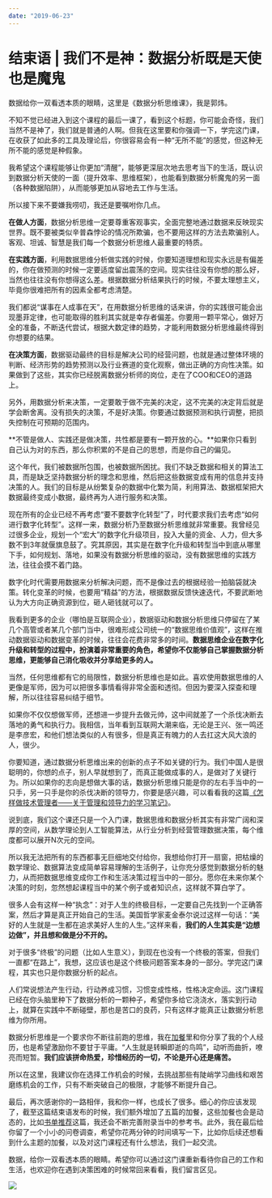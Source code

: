 ```yaml
---
date: "2019-06-23"
---  
```

      
# 结束语 | 我们不是神：数据分析既是天使也是魔鬼
数据给你一双看透本质的眼睛，这里是《数据分析思维课》，我是郭炜。

不知不觉已经进入到这个课程的最后一课了，看到这个标题，你可能会奇怪，我们当然不是神了，我们就是普通的人啊。但我在这里要和你强调一下，学完这门课，在收获了如此多的工具及理论后，你很容易会有一种“无所不能”的感觉，但这种无所不能的感觉是种假象。

我希望这个课程能够让你更加“清醒”，能够更深层次地去思考当下的生活，既认识到数据分析天使的一面（提升效率、思维框架），也能看到数据分析魔鬼的另一面（各种数据陷阱），从而能够更加从容地去工作与生活。

所以接下来不要嫌我唠叨，我还是要嘱咐你几点。

**在做人方面**，数据分析思维一定要尊重客观事实，全面完整地通过数据来反映现实世界。既不要被类似辛普森悖论的情况所欺骗，也不要用这样的方法去欺骗别人。客观、坦诚、智慧是我们每一个数据分析思维人最重要的特质。

**在实践方面**，利用数据思维分析做实践的时候，你要知道理想和现实永远是有偏差的，你在做预测的时候一定要适度留出震荡的空间。现实往往没有你想的那么好，当然也往往没有你想得这么差。根据数据分析结果执行的时候，不要太理想主义，毕竟你很难把所有的因素全都考虑清楚。

我们都说“谋事在人成事在天”，在用数据分析思维的话来讲，你的实践很可能会出现墨菲定律，也可能取得的胜利其实就是幸存者偏差。你要用一颗平常心，做好万全的准备，不断迭代尝试，根据大数定律的趋势，才能利用数据分析思维最终得到你想要的结果。

<!-- [[[read_end]]] -->

**在决策方面**，数据驱动最终的目标是解决公司的经营问题，也就是通过整体环境的判断、经济形势的趋势预测以及行业赛道的变化观察，做出正确的方向性决策。如果做到了这些，其实你已经脱离数据分析师的岗位，走在了COO和CEO的道路上。

另外，用数据分析来决策，一定要敢于做不完美的决定，这不完美的决定背后就是学会断舍离。没有损失的决策，不是好决策。你要通过数据预测和执行调整，把损失控制在可预期的范围内。

**不管是做人、实践还是做决策，共性都是要有一颗开放的心。**如果你只看到自己认为对的东西，那么你积累的不是自己的思想，而是你自己的偏见。

这个年代，我们被数据所包围，也被数据所困扰。我们不缺乏数据和相关的算法工具，而是缺乏坚持数据分析的理念和思维，然后把这些数据变成有用的信息并支持决策的人。我们的目标是从纷繁复杂的数据中化繁为简，利用算法、数据框架把大数据最终变成小数据，最终再为人进行服务和决策。

现在所有的企业已经不再考虑“要不要数字化转型”了，时代要求我们去考虑“如何进行数字化转型”。这样一来，数据分析乃至数据分析思维就非常重要。我曾经见过很多企业，规划一个“宏大”的数字化升级项目，投入大量的资金、人力，但大多数不到3年就偃旗息鼓了。究其原因，其实是在数字化升级和转型当中到底从哪里下手，如何规划、落地，如果没有数据分析思维的驱动，没有数据思维的实践方法，往往会摸不着门路。

数字化时代需要用数据来分析解决问题，而不是像过去的根据经验一拍脑袋就决策。转化变革的时候，也要用“精益”的方法，根据数据反馈快速迭代，不要武断地认为大方向正确资源到位，砸人砸钱就可以了。

我看到更多的企业（哪怕是互联网企业），数据驱动和数据分析思维只停留在了某几个高管或者某几个部门当中，很难形成公司统一的“数据思维价值观”，这样在推动数据驱动和数据变革的时候，往往会花费非常多的时间。**数据思维企业在数字化升级和转型的过程中，扮演着非常重要的角色，希望你不仅能够自己掌握数据分析思维，更能够自己消化吸收并分享给更多的人。**

当然，任何思维都有它的局限性，数据分析思维也是如此。喜欢使用数据思维的人更像是军师，因为可以把很多事情看得非常全面和透彻。但因为要深入探查和理解，所以往往容易纠结于细节。

如果你不仅仅想做军师，还想进一步提升去做元帅，这中间就差了一个杀伐决断去落地的勇气和执行力。我相信，当年看到互联网大潮来临，无论是王兴、张一鸣还是李彦宏，和他们想法类似的人有很多，但是真正有魄力的人去扛这大风大浪的人，很少。

你要知道，通过数据分析思维出来的创新的点子不如关键的行为。我们中国人是很聪明的，你想的点子，别人早就想到了，而真正能做成事的人，是做对了关键行为。所以如果你的志向是想做大事的话，数据分析思维只能是你的左右手当中的一只手，另一只手是你的杀伐决断的领导力，你要是感兴趣，可以看看我的这篇[《怎样做技术管理者——关于管理和领导力的学习笔记》](https://zhuanlan.zhihu.com/p/69301776)。

说到底，我们这个课还只是一个入门课，数据思维和数据分析其实有非常广阔和深厚的空间，从数学理论到人工智能算法，从行业分析到经营管理数据决策，每个维度都可以展开N次元的空间。

所以我无法把所有的东西都事无巨细地交付给你，我想给你打开一扇窗，把枯燥的数学理论、数据算法变成简单容易理解的生活例子，让你充分感觉到数据分析的魅力，从而把数据思维变成你工作和生活决策过程当中的一部分。愿你在未来你某个决策的时刻，忽然想起课程当中的某个例子或者知识点，这样就不算白学了。

很多人会有这样一种“执念”：对于人生的终极目标，一定要自己先找到一个正确答案，然后才算是真正开始自己的生活。美国哲学家麦金泰尔说过这样一句话：“美好的人生就是一生都在追求美好人生的人生。”这样来看，**我们的人生其实是“边想边做”，并且想和做是分不开的。**

对于很多“终极”的问题（比如人生意义），到现在也没有一个终极的答案，但我们一直都“在路上”，我想，这应该也是这个终极问题答案本身的一部分。学完这门课程，其实也只是你数据分析的起点。

人们常说想法产生行动，行动养成习惯，习惯变成性格，性格决定命运。这门课程已经在你头脑里种下了数据分析的一颗种子，希望你多给它浇浇水，落实到行动上，就算在实践中不断碰壁，那也是苦口的良药，只有这样才能真正让数据分析思维为你所用。

数据分析思维是一个要求你不断往前跑的思维，我在[加餐](https://time.geekbang.org/column/article/424348)里和你分享了我的个人经历，也是希望激励你不要甘于平庸。“人生就是转瞬即逝的鸟鸣”，动听而曲折，嘹亮而短暂。**我们应该拼命热爱，珍惜经历的一切，不论是开心还是痛苦。**

所以在这里，我建议你在选择工作机会的时候，去挑战那些有陡峭学习曲线和艰苦磨练机会的工作，只有不断突破自己的极限，才能够不断提升自己。

最后，再次感谢你的一路相伴，我和你一样，也成长了很多。细心的你应该发现了，截至这篇结束语发布的时候，我们额外增加了五篇的加餐，这些加餐也会是动态的，比如[书单推荐](https://time.geekbang.org/column/article/423939)这篇，我还会不断完善附录当中的参考书。此外，我在最后给你留了一个小小的问卷调查，希望你花两分钟的时间填写一下，比如你后续还想看到什么主题的加餐，以及对这门课程还有什么想法，我们一起交流。

数据，给你一双看透本质的眼睛。希望你可以通过这门课重新看待你自己的工作和生活，也欢迎你在遇到决策困难的时候常回来看看，我们留言区见。

[![](/images/数据分析思维课/06.结束语/resourceimage7e467e1601c7dce3a61322a8069833609746.jpg)](https://jinshuju.net/f/Hm0OkE)